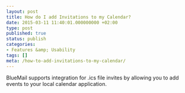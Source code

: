 ```yaml
---
layout: post
title: How do I add Invitations to my Calendar?
date: 2015-03-11 11:40:01.000000000 +02:00
type: post
published: true
status: publish
categories:
- Features &amp; Usability
tags: []
meta: /how-to-add-invitations-to-my-calendar/
---
```


BlueMail supports integration for .ics file invites by allowing you to add events to your local calendar application.